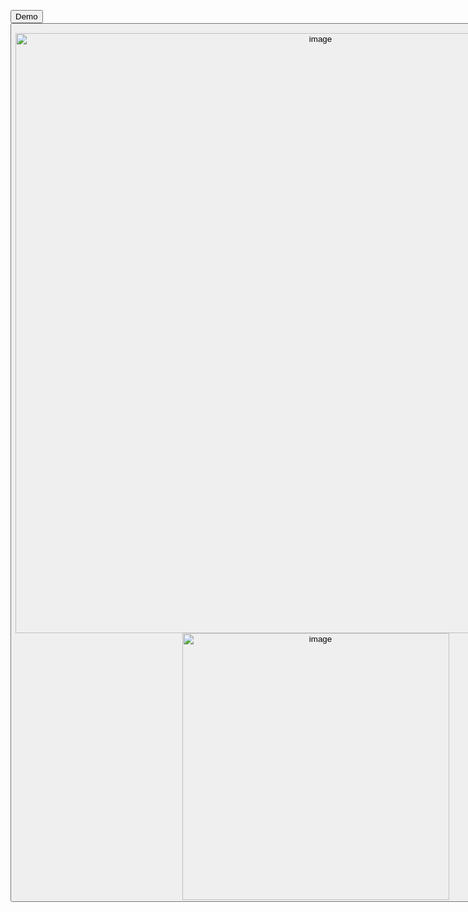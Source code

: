 
<a href="https://cogentweb.vercel.app/"><button>Demo<button></a>

<img width="960" alt="image" src="https://user-images.githubusercontent.com/90319891/198274760-7ec22fc6-19c6-4429-9d8a-e63c52cd6397.png">
<img width="427" alt="image" src="https://user-images.githubusercontent.com/90319891/198274831-8271a4da-8efb-47eb-b30c-fe9912eefc28.png">
